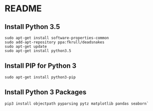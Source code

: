 # README

## Install Python 3.5

```
sudo apt-get install software-properties-common
sudo add-apt-repository ppa:fkrull/deadsnakes
sudo apt-get update
sudo apt-get install python3.5
```

## Install PIP for Python 3

```
sudo apt-get install python3-pip
```

## Install Python 3 Packages

```
pip3 install objectpath pyparsing pytz matplotlib pandas seaborn`
```